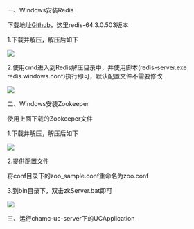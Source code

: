 一、Windows安装Redis

下载地址[Github](https://github.com/MSOpenTech/redis/releases)，这里redis-64.3.0.503版本

1.下载并解压，解压后如下

![](/assets/redis01.png)

2.使用cmd进入到Redis解压目录中，并使用脚本(redis-server.exe  redis.windows.conf)执行即可，默认配置文件不需要修改

![](/assets/redis02.png)


二、Windows安装Zookeeper

使用上面下载的Zookeeper文件

1.下载并解压，解压后如下

![](/assets/zookeeper01.png)

2.提供配置文件

将conf目录下的zoo_sample.conf重命名为zoo.conf

3.到bin目录下，双击zkServer.bat即可

![](/assets/zookeeper02.png)

三、运行chamc-uc-server下的UCApplication
